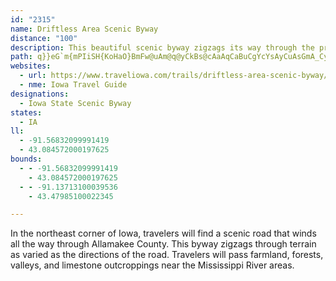 ```yaml
---
id: "2315"
name: Driftless Area Scenic Byway
distance: "100"
description: This beautiful scenic byway zigzags its way through the preglacial landscape in extreme northeastern Iowa.
path: q}}eG`m{mPIiSH{KoHaO}BmFw@uAm@q@yCkBs@cAaAqCaBuCgYcYsAyCuAsGmA_CyA{AuAq@mDYyzAaAmC]sCmBwAkCe@aCYuCNkFrEwPfBuNIgH_AmDyCsFiCmG_IcYuAiC}AqBmFuDcCwDwHiRU_@s@{CUmB?yCDgATkAvA_F~AgEvAaDjAsBzJ{M~AyCnNmj@d@mD?mA[mEwD}YeAsCw@eAu@u@yAq@s@QuQ_@cAQoCaB}@oAq@}Aw@yC}C{RU}BOyCCaDj@}e@L{BbDsQRuB^_ITu@_@y@k@wBgAuHiFiTc@yAe@gAsByCmFmFgGyHyAgAwAe@yF{@qI_AiAFsA^sC~AcA^eARiA@gBMcIaB}De@sAg@sA}AwHkLgBcDeAaCmEuLy@wAeAiA_YoVwMqRmBqB_BgAcEgBsCe@kG_@\uYIkVCsAKeAyAyEGmAfDwU`FaRd@{BJcAGoEDkBDm@XaAb@}@xCoEzL}PrC_CdBs@jV_HnMgEpBkAf@k@z@}Ab@iA|@aDb@_CjBiU|@gJfI{b@^eAr@kAjGuHlJuNd@eANaANsB?mBUeBkAyBcCiFuD_UWcEPaDv@kDvByDjEsF~G{K|Ao@dLK|DF|Ay@^y@TkANcEuAi@cAm@oOgMuGgFWIwCwCaAyAmAmCm@uBWkCScVi@kCs@sBcB{BcBaAiA[l@{AhAaArEcCn@a@rAwAfB{EVmADmEGs@YmA}FgO{FiPeAyCi@aCOgBIaIUeEm@sCsAmCoEuG_LgO}GmI}CaFoCmHs@y@gEmAnLc`@zMyd@rAsF~@oC`HeHlC{B~A_AxAyAz@yAfC{F|A_H`@mAhBaAbDkA|DeDhAmAVyA?gAi@gDcAeDUqAIoA@gBl@mFb@}HY}GbEqGxBaBpAaBVwAHgBeBf@}IgDgAMqIwCiCP_A^sN`MqIlJ_Ad@gG?_Cn@sBVwBEsBg@mP{GgCoAqEoFuBkB{Ao@_CYeMBcJ\wSzDoCGgDa@cEw@gDmA{IsFoEsDy@_BcU{r@oDmKk@m@lAmElA}FdCyM`CaLn@_CbAyBzAcClEsDYw@qBgDwA{C}B_IsGkXsAwDoN_Qo@sA_@}Am@oDBaNNuMGmKWsBcAyE_D{Je@sBCoPYiDo@_ByAyBy@qB}@aGu@_ByBuA}Am@oA_BDc@Is@Cy@ReAbAuDH_CEaAsAcEIoAAqE`A_Zb@{Gp@qE`@{A~CoJh@_CEwASiA}AkDkAyAgAq@yGsBcAo@mCqCi@yBO{B`AyLPiGOkCc@mBoBiDoA}@sEGwAWmImCqMyFuJsEeAu@w@s@_CwEsBaBiAsAy@{BS}AeAoBmB_B_AkAgBmGkAkCyAs@qEy@eAeA}@aCu@aA_B}Ac@s@YaALqB?mASyAYaAw@m@oCUiAg@}AqBkB{G}@iC{CwEwBmCcAmBYgBKgKSyAaHgQyCuF_BkB}CgCsByBuBmDmA_C]{AKsAJgCl@eEJgCU_CoAuCqGeK|CuDnOyHpAeBl@oAb@kBJkCCuEeAcKu@yEcAgDcDsGcAmC[gBOyBCcCNgC~C}NRqCBoDOqCYgBcDuQsAuE_Re`@aFoRo@mDO{DNwHXiGh@wE~@gD|A{ClGaIvDyGgAaCcFaGaIoI}FkHmHmKwCoGoB_DyO}SiAqAmCgBqAQy_@a@cBM{C}@_CaAkEuDqBeDo@qAsBaFo@pAgBzEyAlCkArAkEjDeEzBqBj@sE^o@Py@l@i@j@aDtFu@~AOx@OtA?pAn@hMEdASdA_@z@eIxLeArAsCfAyCrCaLhNeOrLkAlAkA`Ce@jBy@~E}Fn`@mDpf@GrJGx@_@zAmEtFc@jBDb[E`Bc@pAUd@_@R_AR{JGqAZk@\iAlA}CrGo@z@iAp@i@LcCP}Y?i@Le@Vq@`AQrACr\KjA_@lAs@bAs@L{PD?xXc@pJsD~Ts@rDOrAa@~Ic@bDgInZYxAOpBm@`aC}WByDLcA|PI~CN`FR~Bn@|CfEpO^vBNbC?ly@Iz^KfGi@`P?fCDvB\zDzBnQNpBH|Co@`XEnEDpD^xDrA|Hj@lCxYb|ATlDJdEEfEc@fFcFjVe@vD]tD_A`TYzJE`CE|a@GrCUxCmBbP}Jjw@E|@n@pXR`F^`FfKfcAJrDHbXE|ZDxDX`KjGhtADdGIfFi@lGyEzd@g@lJE`uAKbI_@xCYxAoQ`k@sApDcBtC_BjBcR|NsBpBcDrE_DpGaExKo@dDWtDKzSJrBVrAl@nBtAbCjK|ObClExA`FZlCDjDA`l@y@~wED~SGlV}TIyq@PmFy@uAg@wAi@mEmDyAgBcCmEgIcSoCsD{DgD}BsAiEwAcfAuRsDiAmFmC_]mTeYaQqPkJkQ_LaIoFiAkAyAeCcBgEcEgYiB_KsCmIiCoFaA_BaCaHqEw\_@eFmBiPeAuEs@kBiBsDsQwOyByEy@kCiAmGYiFiAk\K{Fo@_Ng@{Du@oDyAeEcBsD[SmGgK{BaFiBaIgCaTaBcKgCuL_@eC_@sDy@mMOuDMmHX{KbAmPN{DLmD?uGw@_j@KyCYoCm@kDyCgJsFoNgC{HgC{J{CiOsBuGcAiCiAsBoByCqGiIsAmCwAkDg@gBy@{Ei@mE_Dk\aAmHwGo\_@mAu@aBi@m@}A}AsAg@oBa@eGKiAOmBi@sC}CeAgB_BsD_@mCUoDo@qe@HgFbAaL?yAGgAy@yFOyBH}IIwBUaB}AqF[gBK_BGyBR_CHaDCaBJ_CL_AXkAtAuEXaBDiAEaD_@oC]iA{CoFe@sA]}ASoDBmDMyBa@aCaCmH_@sBOeBYiOcCkYe@kDiAaFcByDcB{Eu@yDiAoPqL_cAYkF?oCHgBz@gLHmC?kCi@gPEmE?}BNiDd@iFxAiHrAeEpKcV|@yCd@kCx@kIbAuNTyFDsIEmMm@sZ?_Cb@gQ?oAEgAy@}HQ{DByEZ}I?qCImA]sC[sA_BgFSy@SqCFaF`AoJNmDEuu@MeAm@{BgHzDcD~BmEpB_GhEkUpTmK~MmKrHoBhBsOtP{JnMwHzImLnQaB~AySxLiBfBmBlCqKtQiAlAeM~EuM`EiFpBmAx@kDzCcKbN_B|AmDtC{SnLqFlEkJ`K{IxMcBrCsBnByB|@}CTm[cDsBK}EXmDx@gHxB{PfImBn@}@NoQfAuARsAXiQxFgKzE{C~A{LrHeCfAeEv@iJ@cBL_g@zLaF~BaM`HcMxHyBxA{KtIm^tUw@p@gBvBg@hA{H|VuAlDmBxBcAx@o_@bRmJxFmTvLcBdBsCfGe@x@gUzg@_DrGq@`AuApAbB~DlLxVdBpHl@zE`BnFhErJlBfGbBxDx@dAt@r@vBrAfJtBbBbAbA`AzAlBXp@fBjCzAlAxAr@rCx@zBlAbAx@dArAxBzDh@|AvAfHdArEvJbVn@fAbAlAx@v@bB`A`MvDvD|ArBpB~AdDpDnLtBzDvEtGtBxEtG|P~BdKrBlFpBtC`BdBnMnKxCpD|@~AbBvDfKfYrBfE|HvLtFzLjBpC|AfBvAjAhOrKp@t@t@rAXfAHt@?fBO~AYfA[j@}@`AmAr@qBp@eFn@cBh@uAr@mBfBmAjBeAlCsAfFyAxIc@nEUxEIlIAvPHzGd@vChHjTpDxHbClC|BrAnM~CzD~C`B|AbFrGhAjAnAt@|An@hB`@vAJ|Az@fA|@pBtCnCxG}BfIaDfHoD~EqIzH}GtFaF`DcHpCcClBmBpCi@lAy@`Cg@rEGpABtBxBj^hDd^x@`Fn@|Bt@rB|@~AzDjGnDvFdF`HlFnIdFfHpFxEhBpAtJhFhBrBl@lA|@vCzEhVr@zGhAjSF~AF`FOxE?zDZxFBdCYtLSrCu@~F_A|D_@pAeJhUYt@k@xCSdBEdBQhQWtCc@bB{@zBgBvBs@h@wHdDeAlAs@jA_AfCYrAOpBHzFXdB^rAj@lAfB~BnBlAfFdApKhBpGn@bBZdBbAhAbAzAjCp@fC^jDn@zLBhFIxD{@l`@KbAWfAsAlDeCpCuAr@mAZyKbCaBr@g@d@y@bAy@xAi@~AqIbYi@zBw@jFQdEEzBF~CV~Cd@fD^fBx@fCtIzUdAfERnDh@|[D`BNd@
websites:
  - url: https://www.traveliowa.com/trails/driftless-area-scenic-byway/3/
  - nme: Iowa Travel Guide
designations:
  - Iowa State Scenic Byway
states:
  - IA
ll:
  - -91.56832099991419
  - 43.084572000197625
bounds:
  - - -91.56832099991419
    - 43.084572000197625
  - - -91.13713100039536
    - 43.47985100022345

---
```


In the northeast corner of Iowa, travelers will find a scenic road that winds all the way through Allamakee County.  This byway zigzags through terrain as varied as the directions of the road.  Travelers will pass farmland, forests, valleys, and limestone outcroppings near the Mississippi River areas.  
